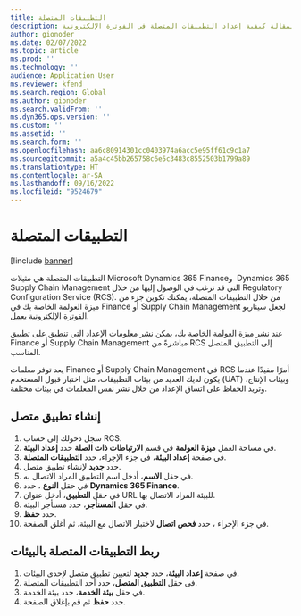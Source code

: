 ```yaml
---
title: التطبيقات المتصلة
description: توضح هذه المقالة كيفية إعداد التطبيقات المتصلة في الفوترة الإلكترونية.
author: gionoder
ms.date: 02/07/2022
ms.topic: article
ms.prod: ''
ms.technology: ''
audience: Application User
ms.reviewer: kfend
ms.search.region: Global
ms.author: gionoder
ms.search.validFrom: ''
ms.dyn365.ops.version: ''
ms.custom: ''
ms.assetid: ''
ms.search.form: ''
ms.openlocfilehash: aa6c80914301cc0403974a6acc5e95ff61c9c1a7
ms.sourcegitcommit: a5a4c45bb265758c6e5c3483c8552503b1799a89
ms.translationtype: HT
ms.contentlocale: ar-SA
ms.lasthandoff: 09/16/2022
ms.locfileid: "9524679"
---
```

# <a name="connected-applications"></a>التطبيقات المتصلة

[!include [banner](../includes/banner.md)]

التطبيقات المتصلة هي مثيلات Microsoft Dynamics 365‎ Finance‏ و Dynamics 365 Supply Chain Management التي قد ترغب في الوصول إليها من خلال Regulatory Configuration Service‏ (‎RCS). من خلال التطبيقات المتصلة، يمكنك تكوين جزء من ميزة العولمة الخاصة بك في Finance أو Supply Chain Management لجعل سيناريو الفوترة الإلكترونية يعمل.

عند نشر ميزة العولمة الخاصة بك، يمكن نشر معلومات الإعداد التي تنطبق على تطبيق Finance أو Supply Chain Management مباشرةً من RCS إلى التطبيق المتصل المناسب.

يعد توفر معلمات Finance أو Supply Chain Management في RCS أمرًا مفيدًا عندما يكون لديك العديد من بيئات التطبيقات، مثل اختبار قبول المستخدم (UAT) وبيئات الإنتاج، وتريد الحفاظ على اتساق الإعداد من خلال نشر نفس المعلمات في بيئات مختلفة.

## <a name="create-a-connected-application"></a>إنشاء تطبيق متصل

1. سجل دخولك إلى حساب RCS.
2. في مساحة العمل **ميزة العولمة** في قسم **‏‫الارتباطات‬ ذات الصلة‬** حدد **‏‫إعداد البيئة‬**.
3. في صفحة **إعداد البيئة**، في جزء الإجراء، حدد **التطبيقات المتصلة**.
4. حدد **جديد** لإنشاء تطبيق متصل.
5. في حقل **الاسم**، أدخل اسم التطبيق المراد الاتصال به.
6. في حقل **النوع** ، حدد **Dynamics 365 Finance**.
7. في حقل **التطبيق**، أدخل عنوان URL للبيئة المراد الاتصال بها.
8. في حقل **المستأجر**، حدد مستأجر البيئة.
9. حدد **حفظ**.
10. في جزء الإجراء ، حدد **فحص اتصال** لاختبار الاتصال مع البيئة. ثم أغلق الصفحة.

## <a name="link-connected-applications-to-environments"></a>ربط التطبيقات المتصلة بالبيئات

1. في صفحة **إعداد البيئة**، حدد **جديد** لتعيين تطبيق متصل لإحدى البيئات.
2. في حقل **التطبيق المتصل**، حدد أحد التطبيقات المتصلة.
3. في حقل **بيئة الخدمة**، حدد بيئة الخدمة.
4. حدد **حفظ** ثم قم بإغلاق الصفحة.
